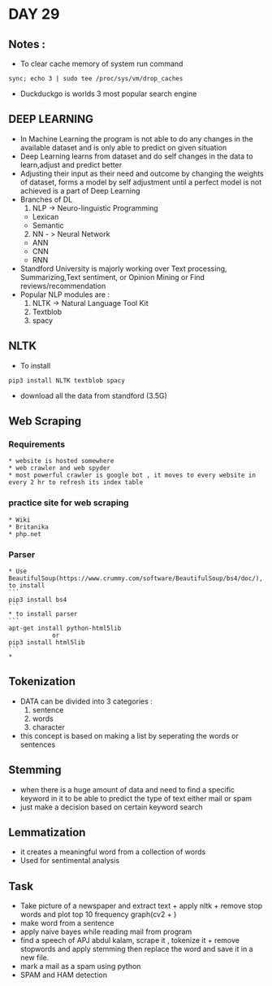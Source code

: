 # DAY 29

## Notes :
  * To clear cache memory of system run command
  ```
  sync; echo 3 | sudo tee /proc/sys/vm/drop_caches
  ```
  * Duckduckgo is worlds 3 most popular search engine

## DEEP LEARNING
  * In Machine Learning the program is not able to do any changes in the available dataset and is only able to predict on given situation
  * Deep Learning learns from dataset and do self changes in the data to learn,adjust and predict better
  * Adjusting their input as their need and outcome by changing the weights of dataset, forms a model by self adjustment until a perfect model is not achieved is a part of Deep Learning
  * Branches of DL
    1. NLP -> Neuro-linguistic Programming
      * Lexican
      * Semantic
    2. NN - > Neural Network
      * ANN
      * CNN
      * RNN
  * Standford University is majorly working over Text processing, Summarizing,Text sentiment, or Opinion Mining or Find reviews/recommendation
  * Popular NLP modules are :
    1. NLTK  -> Natural Language Tool Kit
    2. Textblob
    3. spacy

## NLTK
  * To install
  ```
  pip3 install NLTK textblob spacy
  ```
  * download all the data from standford (3.5G)

## Web Scraping

  ### Requirements
    * website is hosted somewhere
    * web crawler and web spyder
    * most powerful crawler is google bot , it moves to every website in every 2 hr to refresh its index table
  ### practice site for web scraping
    * Wiki
    * Britanika
    * php.net
  ### Parser
    * Use BeautifulSoup(https://www.crummy.com/software/BeautifulSoup/bs4/doc/), to install
    ```
    pip3 install bs4
    ```
    * to install parser
    ```
    apt-get install python-html5lib
                or
    pip3 install html5lib
    ```
    *
## Tokenization
  * DATA can be divided into 3 categories :
    1. sentence
    2. words
    3. character
  * this concept is based on making a list by seperating the words or sentences

## Stemming
  * when there is a huge amount of data and need to find a specific keyword in it to be able to predict the type of text either mail or spam
  * just make a decision based on certain keyword search

## Lemmatization
  * it creates a meaningful word from a collection of words
  * Used for sentimental analysis

## Task
  * Take picture of a newspaper and extract text + apply nltk + remove stop words and plot top 10 frequency graph(cv2 + )
  * make word from a sentence
  * apply naive bayes while reading mail from program
  * find a speech of APJ abdul kalam, scrape it , tokenize it + remove stopwords and apply stemming then replace the word and save it in a new file.
  * mark a mail as a spam using python
  * SPAM and HAM detection
